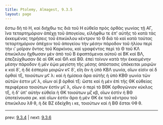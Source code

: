 ```yaml
---
title: Ptolemy, Almagest, 9.3.5
layout: page
---
```


ἔστω δὴ τὸ Η, καὶ διήχθω τις διὰ τοῦ Η εὐθεῖα πρὸς ὀρθὰς γωνίας τῇ ΑΓ, ἵνα τεταρτημόριον ἀπέχῃ τοῦ ἀπογείου, εἰλήφθω τε ἐπ' αὐτῆς τὸ κατὰ τὰς ἐκκειμένας τηρήσεις τοῦ ἐπικύκλου κέντρον τὸ Θ διὰ τὸ καὶ κατὰ ταύτας τεταρτημόριον ἀπέχειν τοῦ ἀπογείου τὴν μέσην πάροδον τοῦ ἡλίου περὶ τὴν ιʹ μοῖραν ὄντος τοῦ Καρκίνου, καὶ γραφέντος περὶ τὸ Θ τοῦ ΚΛ ἐπικύκλου ἤχθωσαν μὲν ἀπὸ τοῦ Β ἐφαπτόμεναι αὐτοῦ αἱ ΒΚ καὶ ΒΛ, ἐπεζεύχθωσαν δὲ αἱ ΘΚ καὶ ΘΛ καὶ ΒΘ. ἐπεὶ τοίνυν κατὰ τὴν ἐκκειμένην μέσην πάροδον ἡ μὲν ἑῴα μεγίστη τῆς μέσης ἀπόστασις ὑπόκειται μοιρῶν κ καὶ δʹ, ἡ δὲ ἑσπερία μοιρῶν κϚ δʹ, εἴη ἂν ἡ ὑπὸ ΚΒΛ γωνία, οἵων εἰσὶν αἱ δ ὀρθαὶ τξ, τοιούτων μϚ λ: καὶ ἡ ἡμίσεια ἄρα αὐτῆς ἡ ὑπὸ ΚΒΘ γωνία τῶν αὐτῶν ἐστιν μϚ λ, οἵων αἱ β ὀρθαὶ τξ: ὥστε καὶ ἡ μὲν ἐπὶ τῆς ΘΚ εὐθείας περιφέρεια τοιούτων ἐστὶν μϚ λ, οἵων ὁ περὶ τὸ ΒΘΚ ὀρθογώνιον κύκλος τξ, ἡ δ' ὑπ' αὐτὴν εὐθεῖα ἡ ΘΚ τοιούτων μζ κβ, οἵων ἐστὶν ἡ ΒΘ ὑποτείνουσα ρκ. καὶ οἵων ἐστὶν ἄρα ἡ μὲν ΘΚ ἐκ τοῦ κέντρου τοῦ ἐπικύκλου λθ θ, ἡ δὲ ΒΖ ἐδείχθη ι κε, τοιούτων καὶ ἡ ΒΘ ἔσται Ϙθ θ. 

---

prev: [9.3.4](../9.3.4/) | next: [9.3.6](../9.3.6/)

